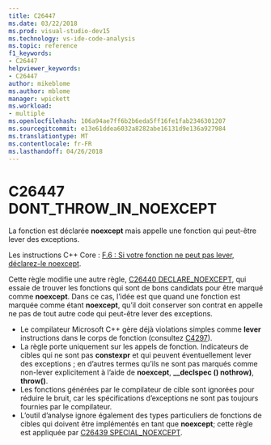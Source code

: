 ```yaml
---
title: C26447
ms.date: 03/22/2018
ms.prod: visual-studio-dev15
ms.technology: vs-ide-code-analysis
ms.topic: reference
f1_keywords:
- C26447
helpviewer_keywords:
- C26447
author: mikeblome
ms.author: mblome
manager: wpickett
ms.workload:
- multiple
ms.openlocfilehash: 106a94ae7ff6b2b6eda5ff16fe1fab2346301207
ms.sourcegitcommit: e13e61ddea6032a8282abe16131d9e136a927984
ms.translationtype: MT
ms.contentlocale: fr-FR
ms.lasthandoff: 04/26/2018
---
```

# <a name="c26447-dontthrowinnoexcept"></a>C26447 DONT_THROW_IN_NOEXCEPT

La fonction est déclarée **noexcept** mais appelle une fonction qui peut-être lever des exceptions.

Les instructions C++ Core : [F.6 : Si votre fonction ne peut pas lever, déclarez-le noexcept](https://github.com/isocpp/CppCoreGuidelines/blob/master/CppCoreGuidelines.md#f6-if-your-function-may-not-throw-declare-it-noexcept).

Cette règle modifie une autre règle, [C26440 DECLARE_NOEXCEPT](c26440.md), qui essaie de trouver les fonctions qui sont de bons candidats pour être marqué comme **noexcept**. Dans ce cas, l’idée est que quand une fonction est marquée comme étant **noexcept**, qu’il doit conserver son contrat en appelle ne pas de tout autre code qui peut-être lever des exceptions.

- Le compilateur Microsoft C++ gère déjà violations simples comme **lever** instructions dans le corps de fonction (consultez [C4297](/cpp/error-messages/compiler-warnings/compiler-warning-level-1-c4297)).
- La règle porte uniquement sur les appels de fonction. Indicateurs de cibles qui ne sont pas **constexpr** et qui peuvent éventuellement lever des exceptions ; en d’autres termes qu’ils ne sont pas marqués comme non-lever explicitement à l’aide de **noexcept**, **__declspec () nothrow)**, **throw()**.
- Les fonctions générées par le compilateur de cible sont ignorées pour réduire le bruit, car les spécifications d’exceptions ne sont pas toujours fournies par le compilateur.
- L’outil d’analyse ignore également des types particuliers de fonctions de cibles qui doivent être implémentés en tant que **noexcept**; cette règle est appliquée par [C26439 SPECIAL_NOEXCEPT](c26439.md).

